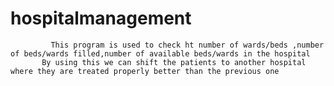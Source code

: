 # hospitalmanagement
             This program is used to check ht number of wards/beds ,number of beds/wards filled,number of available beds/wards in the hospital
           By using this we can shift the patients to another hospital where they are treated properly better than the previous one
